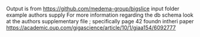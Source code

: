 Output is from https://github.com/medema-group/bigslice input folder example authors supply
For more information regarding the db schema look at the authors supplementary file ; specifically page 42
foundn intheri paper https://academic.oup.com/gigascience/article/10/1/giaa154/6092777
